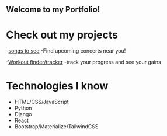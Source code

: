 ## Welcome to my Portfolio!

# Check out my projects

-[songs to see](https://songstosee.herokuapp.com/)
-Find upcoming concerts near you!

-[Workout finder/tracker](https://bodybuilding-app.herokuapp.com/)
-track your progress and see your gains

# Technologies I know

- HTML/CSS/JavaScript
- Python
- Django
- React
- Bootstrap/Materialize/TailwindCSS
